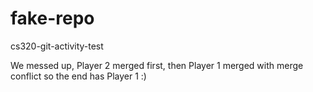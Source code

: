 # fake-repo
cs320-git-activity-test

We messed up, Player 2 merged first, then Player 1 merged with merge conflict so the end has Player 1 :)
